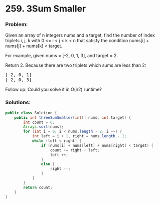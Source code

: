 # 259. 3Sum Smaller

### Problem:


Given an array of n integers nums and a target, find the number of index triplets i, j, k with 0 <= i < j < k < n that satisfy the condition nums[i] + nums[j] + nums[k] < target.

For example, given nums = [-2, 0, 1, 3], and target = 2.

Return 2. Because there are two triplets which sums are less than 2:
<pre>
[-2, 0, 1]
[-2, 0, 3]
</pre>
Follow up:
Could you solve it in O(n2) runtime?


### Solutions:

```java
public class Solution {
    public int threeSumSmaller(int[] nums, int target) {
        int count = 0;
        Arrays.sort(nums);
        for (int i = 0; i < nums.length - 2; i ++) {
            int left = i + 1, right = nums.length - 1;
            while (left < right) {
                if (nums[i] + nums[left] + nums[right] < target) {
                    count += right - left;
                    left ++;
                }
                else {
                    right --;
                }
            }
        }
        return count;
    }
}
```